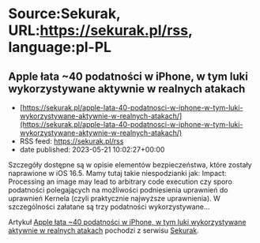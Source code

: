 # Source:Sekurak, URL:https://sekurak.pl/rss, language:pl-PL

## Apple łata ~40 podatności w iPhone, w tym luki wykorzystywane aktywnie w realnych atakach
 - [https://sekurak.pl/apple-lata-40-podatnosci-w-iphone-w-tym-luki-wykorzystywane-aktywnie-w-realnych-atakach/](https://sekurak.pl/apple-lata-40-podatnosci-w-iphone-w-tym-luki-wykorzystywane-aktywnie-w-realnych-atakach/)
 - RSS feed: https://sekurak.pl/rss
 - date published: 2023-05-21 10:02:27+00:00

<p>Szczegóły dostępne są w opisie elementów bezpieczeństwa, które zostały naprawione w iOS 16.5. Mamy tutaj takie niespodzianki jak: Impact: Processing an image may lead to arbitrary code execution czy sporo podatności polegających na możliwości podniesienia uprawnień do uprawnień Kernela (czyli praktycznie najwyższe uprawnienia). W szczególności załatane są trzy podatności wykorzystywane...</p>
<p>Artykuł <a href="https://sekurak.pl/apple-lata-40-podatnosci-w-iphone-w-tym-luki-wykorzystywane-aktywnie-w-realnych-atakach/" rel="nofollow">Apple łata ~40 podatności w iPhone, w tym luki wykorzystywane aktywnie w realnych atakach</a> pochodzi z serwisu <a href="https://sekurak.pl" rel="nofollow">Sekurak</a>.</p>

